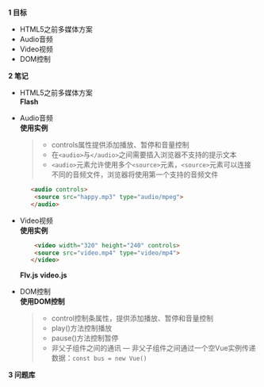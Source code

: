 **1 目标**
* HTML5之前多媒体方案  
* Audio音频  
* Video视频  
* DOM控制

**2 笔记**
* HTML5之前多媒体方案  
    **Flash**

* Audio音频  
    **使用实例**
    > * controls属性提供添加播放、暂停和音量控制  
    > * 在`<audio>`与`</audio>`之间需要插入浏览器不支持的提示文本  
    > * `<audio>`元素允许使用多个`<source>`元素，`<source>`元素可以连接不同的音频文件，浏览器将使用第一个支持的音频文件  
    ```html
       <audio controls>
        <source src="happy.mp3" type="audio/mpeg">
       </audio>
    ```  

* Video视频  
    **使用实例**
    ```html
        <video width="320" height="240" controls>
        <source src="video.mp4" type="video/mp4">
       </video>
    ``` 

    **Flv.js**
    **video.js**

* DOM控制  
    **使用DOM控制**
    > * control控制条属性，提供添加播放、暂停和音量控制
    > * play()方法控制播放
    > * pause()方法控制暂停
    > * 非父子组件之间的通讯 — 非父子组件之间通过一个空Vue实例传递数据：`const bus = new Vue()` 

**3 问题库**